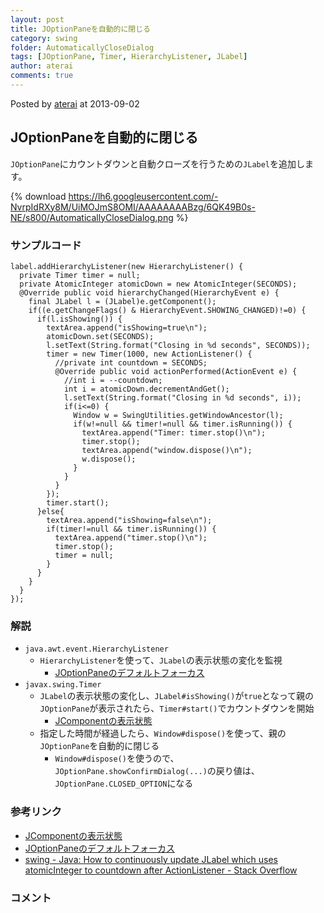 ```yaml
---
layout: post
title: JOptionPaneを自動的に閉じる
category: swing
folder: AutomaticallyCloseDialog
tags: [JOptionPane, Timer, HierarchyListener, JLabel]
author: aterai
comments: true
---
```


Posted by [aterai](http://terai.xrea.jp/aterai.html) at 2013-09-02

## JOptionPaneを自動的に閉じる
`JOptionPane`にカウントダウンと自動クローズを行うための`JLabel`を追加します。

{% download https://lh6.googleusercontent.com/-NvrpIdRXy8M/UiMOJmS8OMI/AAAAAAAABzg/6QK49B0s-NE/s800/AutomaticallyCloseDialog.png %}

### サンプルコード
<pre class="prettyprint"><code>label.addHierarchyListener(new HierarchyListener() {
  private Timer timer = null;
  private AtomicInteger atomicDown = new AtomicInteger(SECONDS);
  @Override public void hierarchyChanged(HierarchyEvent e) {
    final JLabel l = (JLabel)e.getComponent();
    if((e.getChangeFlags() &amp; HierarchyEvent.SHOWING_CHANGED)!=0) {
      if(l.isShowing()) {
        textArea.append("isShowing=true\n");
        atomicDown.set(SECONDS);
        l.setText(String.format("Closing in %d seconds", SECONDS));
        timer = new Timer(1000, new ActionListener() {
          //private int countdown = SECONDS;
          @Override public void actionPerformed(ActionEvent e) {
            //int i = --countdown;
            int i = atomicDown.decrementAndGet();
            l.setText(String.format("Closing in %d seconds", i));
            if(i&lt;=0) {
              Window w = SwingUtilities.getWindowAncestor(l);
              if(w!=null &amp;&amp; timer!=null &amp;&amp; timer.isRunning()) {
                textArea.append("Timer: timer.stop()\n");
                timer.stop();
                textArea.append("window.dispose()\n");
                w.dispose();
              }
            }
          }
        });
        timer.start();
      }else{
        textArea.append("isShowing=false\n");
        if(timer!=null &amp;&amp; timer.isRunning()) {
          textArea.append("timer.stop()\n");
          timer.stop();
          timer = null;
        }
      }
    }
  }
});
</code></pre>

### 解説
- `java.awt.event.HierarchyListener`
    - `HierarchyListener`を使って、`JLabel`の表示状態の変化を監視
        - [JOptionPaneのデフォルトフォーカス](http://terai.xrea.jp/Swing/OptionPaneDefaultFocus.html)
- `javax.swing.Timer`
    - `JLabel`の表示状態の変化し、`JLabel#isShowing()`が`true`となって親の`JOptionPane`が表示されたら、`Timer#start()`でカウントダウンを開始
        - [JComponentの表示状態](http://terai.xrea.jp/Swing/ShowingDisplayableVisible.html)
    - 指定した時間が経過したら、`Window#dispose()`を使って、親の`JOptionPane`を自動的に閉じる
        - `Window#dispose()`を使うので、`JOptionPane.showConfirmDialog(...)`の戻り値は、`JOptionPane.CLOSED_OPTION`になる

<!-- dummy comment line for breaking list -->

### 参考リンク
- [JComponentの表示状態](http://terai.xrea.jp/Swing/ShowingDisplayableVisible.html)
- [JOptionPaneのデフォルトフォーカス](http://terai.xrea.jp/Swing/OptionPaneDefaultFocus.html)
- [swing - Java: How to continuously update JLabel which uses atomicInteger to countdown after ActionListener - Stack Overflow](http://stackoverflow.com/questions/10021969/java-how-to-continuously-update-jlabel-which-uses-atomicinteger-to-countdown-af)

<!-- dummy comment line for breaking list -->

### コメント
